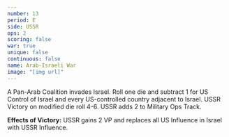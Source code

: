 ```yaml
---
number: 13
period: E
side: USSR
ops: 2
scoring: false
war: true
unique: false
continuous: false
name: Arab-Israeli War
image: "[img url]"
---
```

A Pan-Arab Coalition invades Israel. Roll one die and subtract 1 for US Control of Israel and every US-controlled country adjacent to Israel. USSR Victory on modified die roll 4-6. USSR adds 2 to Military Ops Track.

**Effects of Victory:** USSR gains 2 VP and replaces all US Influence in Israel with USSR Influence.
